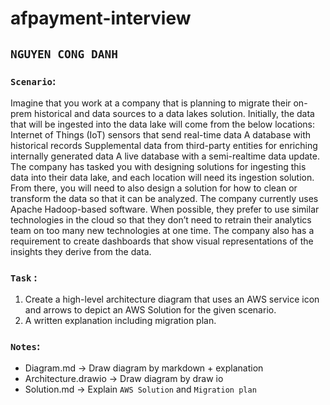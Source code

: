 # afpayment-interview

## **`NGUYEN CONG DANH`**

### `Scenario`: 
Imagine that you work at a company that is planning to migrate their on-prem historical and data sources to a data lakes solution. Initially, the data that will be ingested into the data lake will come from the below locations:
Internet of Things (IoT) sensors that send real-time data
A database with historical records
Supplemental data from third-party entities for enriching internally generated data
A live database with a semi-realtime data update.
The company has tasked you with
designing solutions for ingesting this data into their data lake, and each
location will need its ingestion solution. From there, you will need to also
design a solution for how to clean or transform the data so that it can be
analyzed. The company currently uses Apache Hadoop-based software. When
possible, they prefer to use similar technologies in the cloud so that they
don’t need to retrain their analytics team on too many new technologies at one
time. The company also has a requirement to create dashboards that show visual
representations of the insights they derive from the data.

### `Task` :
1. Create a high-level architecture diagram that uses an AWS service icon and arrows to depict an AWS Solution for the given scenario.
2. A written explanation including migration plan.

### `Notes`:
- Diagram.md -> Draw diagram by markdown + explanation
- Architecture.drawio -> Draw diagram by draw io
- Solution.md -> Explain `AWS Solution` and `Migration plan`
